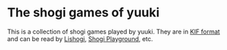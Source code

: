 # The shogi games of yuuki

This is a collection of shogi games played by yuuki. They are in [KIF format](https://lishogi.org/explanation/kif) and can be read by [Lishogi](https://lishogi.org/paste), [Shogi Playground](https://play.mogproject.com/), etc.
